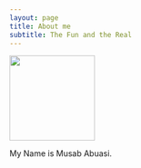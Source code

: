```yaml
---
layout: page
title: About me
subtitle: The Fun and the Real
---
```

<div class="w-100">
    <img src="/img/musab 2.1.png" class="center-block img-circle" height="150px"/>
</div>

My Name is Musab Abuasi. 


